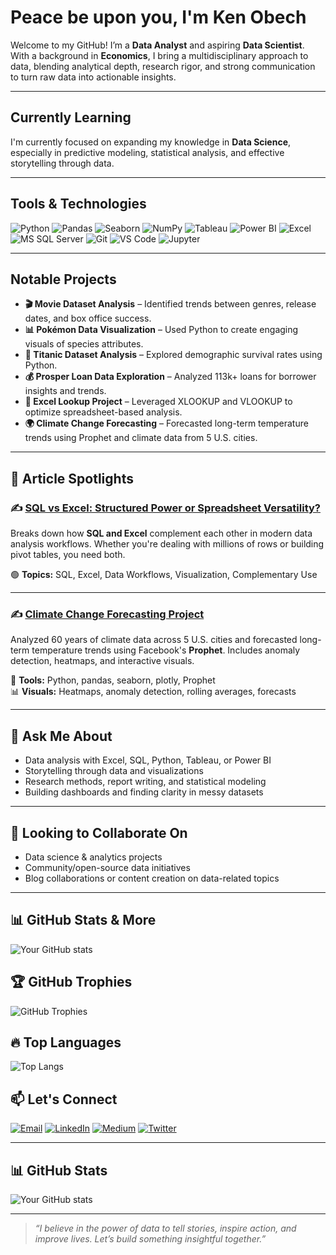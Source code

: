 # Peace be upon you, I'm Ken Obech

Welcome to my GitHub! I’m a **Data Analyst** and aspiring **Data Scientist**. With a background in **Economics**, I bring a multidisciplinary approach to data, blending analytical depth, research rigor, and strong communication to turn raw data into actionable insights.

---

## Currently Learning
I'm currently focused on expanding my knowledge in **Data Science**, especially in predictive modeling, statistical analysis, and effective storytelling through data.

---

## Tools & Technologies

![Python](https://img.shields.io/badge/Python-3776AB?style=flat&logo=python&logoColor=white)
![Pandas](https://img.shields.io/badge/Pandas-150458?style=flat&logo=pandas&logoColor=white)
![Seaborn](https://img.shields.io/badge/Seaborn-76B900?style=flat&logo=python&logoColor=white)
![NumPy](https://img.shields.io/badge/NumPy-013243?style=flat&logo=numpy&logoColor=white)
![Tableau](https://img.shields.io/badge/Tableau-E97627?style=flat&logo=tableau&logoColor=white)
![Power BI](https://img.shields.io/badge/Power%20BI-F2C811?style=flat&logo=powerbi&logoColor=black)
![Excel](https://img.shields.io/badge/Microsoft_Excel-217346?style=flat&logo=microsoft-excel&logoColor=white)
![MS SQL Server](https://img.shields.io/badge/MS%20SQL%20Server-CC2927?style=flat&logo=microsoftsqlserver&logoColor=white)
![Git](https://img.shields.io/badge/Git-F05032?style=flat&logo=git&logoColor=white)
![VS Code](https://img.shields.io/badge/VS%20Code-007ACC?style=flat&logo=visual-studio-code&logoColor=white)
![Jupyter](https://img.shields.io/badge/Jupyter-F37626?style=flat&logo=jupyter&logoColor=white)

---

## Notable Projects
- **🎬 Movie Dataset Analysis** – Identified trends between genres, release dates, and box office success.
- **📊 Pokémon Data Visualization** – Used Python to create engaging visuals of species attributes.
- **🚢 Titanic Dataset Analysis** – Explored demographic survival rates using Python.
- **💰 Prosper Loan Data Exploration** – Analyzed 113k+ loans for borrower insights and trends.
- **📁 Excel Lookup Project** – Leveraged XLOOKUP and VLOOKUP to optimize spreadsheet-based analysis.
- **🌍 Climate Change Forecasting** – Forecasted long-term temperature trends using Prophet and climate data from 5 U.S. cities.

---

## 📝 Article Spotlights  

### ✍️ [SQL vs Excel: Structured Power or Spreadsheet Versatility?](https://medium.com/@kenobech1/sql-vs-excel-structured-power-or-spreadsheet-versatility-*)

Breaks down how **SQL and Excel** complement each other in modern data analysis workflows. Whether you're dealing with millions of rows or building pivot tables, you need both.

🟢 **Topics:** SQL, Excel, Data Workflows, Visualization, Complementary Use

---

### ✍️ [Climate Change Forecasting Project](https://github.com/kenobech/Climate-Change-Forecasting-Project)

Analyzed 60 years of climate data across 5 U.S. cities and forecasted long-term temperature trends using Facebook's **Prophet**. Includes anomaly detection, heatmaps, and interactive visuals.

🔧 **Tools:** Python, pandas, seaborn, plotly, Prophet  
📊 **Visuals:** Heatmaps, anomaly detection, rolling averages, forecasts

---

## 💬 Ask Me About
- Data analysis with Excel, SQL, Python, Tableau, or Power BI  
- Storytelling through data and visualizations  
- Research methods, report writing, and statistical modeling  
- Building dashboards and finding clarity in messy datasets

---

## 🤝 Looking to Collaborate On
- Data science & analytics projects  
- Community/open-source data initiatives  
- Blog collaborations or content creation on data-related topics

---

## 📊 GitHub Stats & More

![Your GitHub stats](https://github-readme-stats.vercel.app/api?username=kenobech&show_icons=true)

## 🏆 GitHub Trophies  
![GitHub Trophies](https://github-profile-trophy.vercel.app/?username=kenobech&theme=algolia&title=Commit,Issues,Stars,PullRequest,Repositories,Followers&margin-w=10&margin-h=10)

## 🔥 Top Languages  
![Top Langs](https://github-readme-stats.vercel.app/api/top-langs/?username=kenobech&layout=compact&langs_count=8&hide=html,css&theme=default)


## 📫 Let's Connect

[![Email](https://img.shields.io/badge/Email-KenObech1@gmail.com-D14836?style=flat&logo=gmail&logoColor=white)](mailto:kenobech1@gmail.com)
[![LinkedIn](https://img.shields.io/badge/LinkedIn-Ken_Obech-0077B5?style=flat&logo=linkedin&logoColor=white)](https://www.linkedin.com/in/ken-obech-a4a32b198/)
[![Medium](https://img.shields.io/badge/Medium-%40kenobech1-12100E?style=flat&logo=medium&logoColor=white)](https://medium.com/@kenobech1)
[![Twitter](https://img.shields.io/badge/Twitter-%40KenObech-1DA1F2?style=flat&logo=twitter&logoColor=white)](https://x.com/KenObech)

---

## 📊 GitHub Stats

![Your GitHub stats](https://github-readme-stats.vercel.app/api?username=kenobech&show_icons=true)

---

> *“I believe in the power of data to tell stories, inspire action, and improve lives. Let’s build something insightful together.”*

